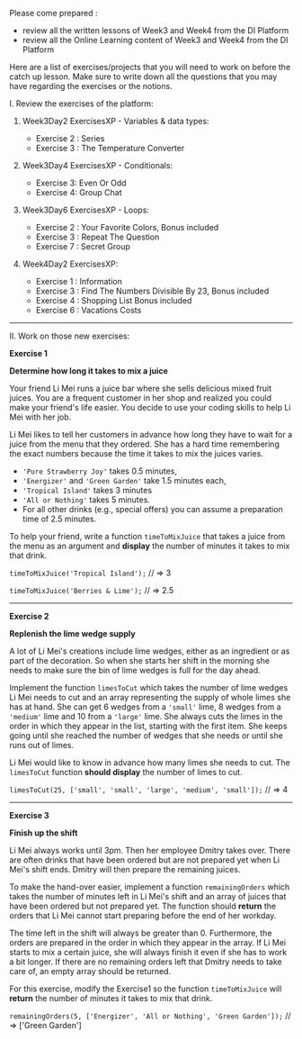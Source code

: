 Please come prepared :

-   review all the written lessons of Week3 and Week4 from the DI Platform
-   review all the Online Learning content of Week3 and Week4 from the DI Platform

Here are a list of exercises/projects that you will need to work on before the catch up lesson.
Make sure to write down all the questions that you may have regarding the exercises or the notions.

I. Review the exercises of the platform:

1. Week3Day2 ExercisesXP - Variables & data types:

    - Exercise 2 : Series
    - Exercise 3 : The Temperature Converter

2. Week3Day4 ExercisesXP - Conditionals:

    - Exercise 3: Even Or Odd
    - Exercise 4: Group Chat

3. Week3Day6 ExercisesXP - Loops:

    - Exercise 2 : Your Favorite Colors, Bonus included
    - Exercise 3 : Repeat The Question
    - Exercise 7 : Secret Group

4. Week4Day2 ExercisesXP:
    - Exercise 1 : Information
    - Exercise 3 : Find The Numbers Divisible By 23, Bonus included
    - Exercise 4 : Shopping List Bonus included
    - Exercise 6 : Vacations Costs

---

II. Work on those new exercises:

**Exercise 1**

**Determine how long it takes to mix a juice**

Your friend Li Mei runs a juice bar where she sells delicious mixed fruit juices. You are a frequent customer in her shop and realized you could make your friend's life easier. You decide to use your coding skills to help Li Mei with her job.

Li Mei likes to tell her customers in advance how long they have to wait for a juice from the menu that they ordered. She has a hard time remembering the exact numbers because the time it takes to mix the juices varies.

-   `'Pure Strawberry Joy'` takes 0.5 minutes,
-   `'Energizer'` and `'Green Garden'` take 1.5 minutes each,
-   `'Tropical Island'` takes 3 minutes
-   `'All or Nothing'` takes 5 minutes.
-   For all other drinks (e.g., special offers) you can assume a preparation time of 2.5 minutes.

To help your friend, write a function `timeToMixJuice` that takes a juice from the menu as an argument and **display** the number of minutes it takes to mix that drink.

`timeToMixJuice('Tropical Island');`
// => 3

`timeToMixJuice('Berries & Lime');`
// => 2.5

---

**Exercise 2**

**Replenish the lime wedge supply**

A lot of Li Mei's creations include lime wedges, either as an ingredient or as part of the decoration. So when she starts her shift in the morning she needs to make sure the bin of lime wedges is full for the day ahead.

Implement the function `limesToCut` which takes the number of lime wedges Li Mei needs to cut and an array representing the supply of whole limes she has at hand. She can get 6 wedges from a `'small'` lime, 8 wedges from a `'medium'` lime and 10 from a `'large'` lime. She always cuts the limes in the order in which they appear in the list, starting with the first item. She keeps going until she reached the number of wedges that she needs or until she runs out of limes.

Li Mei would like to know in advance how many limes she needs to cut. The `limesToCut` function **should display** the number of limes to cut.

`limesToCut(25, ['small', 'small', 'large', 'medium', 'small']);`
// => 4

---

**Exercise 3**

**Finish up the shift**

Li Mei always works until 3pm. Then her employee Dmitry takes over. There are often drinks that have been ordered but are not prepared yet when Li Mei's shift ends. Dmitry will then prepare the remaining juices.

To make the hand-over easier, implement a function `remainingOrders` which takes the number of minutes left in Li Mei's shift and an array of juices that have been ordered but not prepared yet. The function should **return** the orders that Li Mei cannot start preparing before the end of her workday.

The time left in the shift will always be greater than 0. Furthermore, the orders are prepared in the order in which they appear in the array. If Li Mei starts to mix a certain juice, she will always finish it even if she has to work a bit longer. If there are no remaining orders left that Dmitry needs to take care of, an empty array should be returned.

For this exercise, modify the Exercise1 so the function `timeToMixJuice` will **return** the number of minutes it takes to mix that drink.

`remainingOrders(5, ['Energizer', 'All or Nothing', 'Green Garden']);`
// => ['Green Garden']
